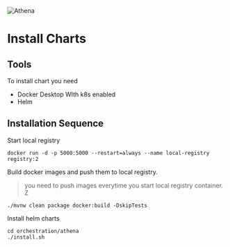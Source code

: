 ![Athena](docs/img.png)

# Install Charts

## Tools

To install chart you need

* Docker Desktop WIth k8s enabled
* Helm 

## Installation Sequence

Start local registry

```shell 
docker run -d -p 5000:5000 --restart=always --name local-registry registry:2
```

Build docker images and push them to local registry. 
> you need to push images everytime you start local registry container. Z

```shell 
./mvnw clean package docker:build -DskipTests
```

Install helm charts

```shell 
cd orchestration/athena
./install.sh
```
